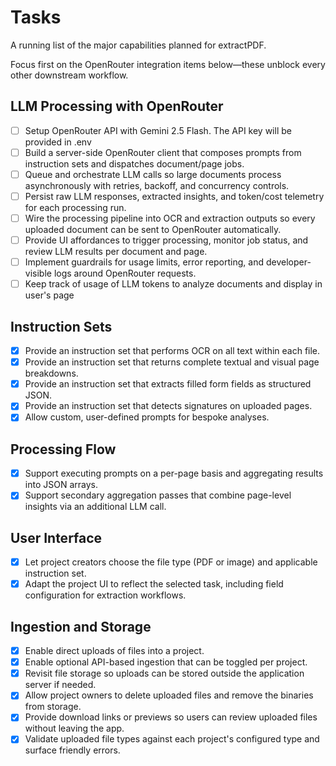 # Tasks

A running list of the major capabilities planned for extractPDF.

Focus first on the OpenRouter integration items below—these unblock every other downstream workflow.

## LLM Processing with OpenRouter
- [ ] Setup OpenRouter API with Gemini 2.5 Flash. The API key will be provided in .env
- [ ] Build a server-side OpenRouter client that composes prompts from instruction sets and dispatches document/page jobs.
- [ ] Queue and orchestrate LLM calls so large documents process asynchronously with retries, backoff, and concurrency controls.
- [ ] Persist raw LLM responses, extracted insights, and token/cost telemetry for each processing run.
- [ ] Wire the processing pipeline into OCR and extraction outputs so every uploaded document can be sent to OpenRouter automatically.
- [ ] Provide UI affordances to trigger processing, monitor job status, and review LLM results per document and page.
- [ ] Implement guardrails for usage limits, error reporting, and developer-visible logs around OpenRouter requests.
- [ ] Keep track of usage of LLM tokens to analyze documents and display in user's page 

## Instruction Sets
- [x] Provide an instruction set that performs OCR on all text within each file.
- [x] Provide an instruction set that returns complete textual and visual page breakdowns.
- [x] Provide an instruction set that extracts filled form fields as structured JSON.
- [x] Provide an instruction set that detects signatures on uploaded pages.
- [x] Allow custom, user-defined prompts for bespoke analyses.

## Processing Flow
- [x] Support executing prompts on a per-page basis and aggregating results into JSON arrays.
- [x] Support secondary aggregation passes that combine page-level insights via an additional LLM call.

## User Interface
- [x] Let project creators choose the file type (PDF or image) and applicable instruction set.
- [x] Adapt the project UI to reflect the selected task, including field configuration for extraction workflows.

## Ingestion and Storage
- [x] Enable direct uploads of files into a project.
- [x] Enable optional API-based ingestion that can be toggled per project.
- [x] Revisit file storage so uploads can be stored outside the application server if needed.
- [x] Allow project owners to delete uploaded files and remove the binaries from storage.
- [x] Provide download links or previews so users can review uploaded files without leaving the app.
- [x] Validate uploaded file types against each project's configured type and surface friendly errors.
